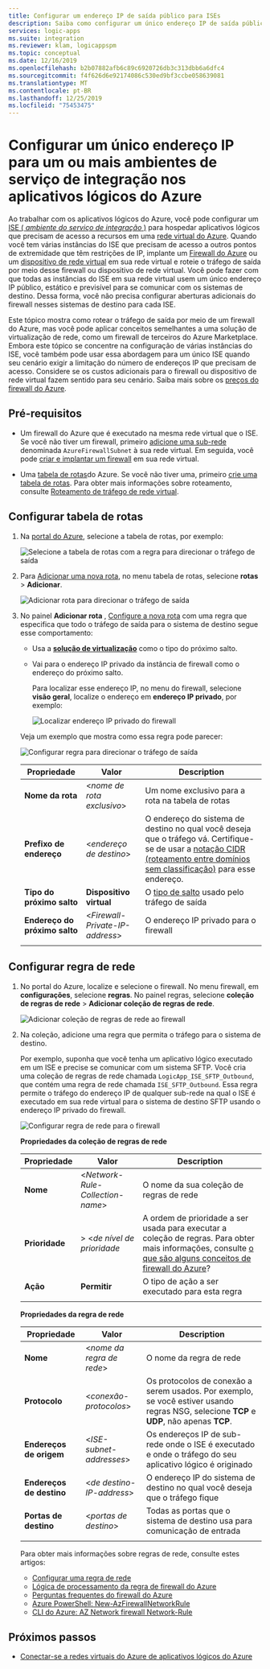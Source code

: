 ```yaml
---
title: Configurar um endereço IP de saída público para ISEs
description: Saiba como configurar um único endereço IP de saída pública para ambientes do serviço de integração (ISEs) em aplicativos lógicos do Azure
services: logic-apps
ms.suite: integration
ms.reviewer: klam, logicappspm
ms.topic: conceptual
ms.date: 12/16/2019
ms.openlocfilehash: b2b07882afb6c89c6920726db3c313dbb6a6dfc4
ms.sourcegitcommit: f4f626d6e92174086c530ed9bf3ccbe058639081
ms.translationtype: MT
ms.contentlocale: pt-BR
ms.lasthandoff: 12/25/2019
ms.locfileid: "75453475"
---
```

# <a name="set-up-a-single-ip-address-for-one-or-more-integration-service-environments-in-azure-logic-apps"></a>Configurar um único endereço IP para um ou mais ambientes de serviço de integração nos aplicativos lógicos do Azure

Ao trabalhar com os aplicativos lógicos do Azure, você pode configurar um [ISE ( *ambiente do serviço de integração* )](../logic-apps/connect-virtual-network-vnet-isolated-environment-overview.md) para hospedar aplicativos lógicos que precisam de acesso a recursos em uma [rede virtual do Azure](../virtual-network/virtual-networks-overview.md). Quando você tem várias instâncias do ISE que precisam de acesso a outros pontos de extremidade que têm restrições de IP, implante um [Firewall do Azure](../firewall/overview.md) ou um [dispositivo de rede virtual](../virtual-network/virtual-networks-overview.md#filter-network-traffic) em sua rede virtual e roteie o tráfego de saída por meio desse firewall ou dispositivo de rede virtual. Você pode fazer com que todas as instâncias do ISE em sua rede virtual usem um único endereço IP público, estático e previsível para se comunicar com os sistemas de destino. Dessa forma, você não precisa configurar aberturas adicionais do firewall nesses sistemas de destino para cada ISE.

Este tópico mostra como rotear o tráfego de saída por meio de um firewall do Azure, mas você pode aplicar conceitos semelhantes a uma solução de virtualização de rede, como um firewall de terceiros do Azure Marketplace. Embora este tópico se concentre na configuração de várias instâncias do ISE, você também pode usar essa abordagem para um único ISE quando seu cenário exigir a limitação do número de endereços IP que precisam de acesso. Considere se os custos adicionais para o firewall ou dispositivo de rede virtual fazem sentido para seu cenário. Saiba mais sobre os [preços do firewall do Azure](https://azure.microsoft.com/pricing/details/azure-firewall/).

## <a name="prerequisites"></a>Pré-requisitos

* Um firewall do Azure que é executado na mesma rede virtual que o ISE. Se você não tiver um firewall, primeiro [adicione uma sub-rede](../virtual-network/virtual-network-manage-subnet.md#add-a-subnet) denominada `AzureFirewallSubnet` à sua rede virtual. Em seguida, você pode [criar e implantar um firewall](../firewall/tutorial-firewall-deploy-portal.md#deploy-the-firewall) em sua rede virtual.

* Uma [tabela de rotas](../virtual-network/manage-route-table.md)do Azure. Se você não tiver uma, primeiro [crie uma tabela de rotas](../virtual-network/manage-route-table.md#create-a-route-table). Para obter mais informações sobre roteamento, consulte [Roteamento de tráfego de rede virtual](../virtual-network/virtual-networks-udr-overview.md).

## <a name="set-up-route-table"></a>Configurar tabela de rotas

1. Na [portal do Azure](https://portal.azure.com), selecione a tabela de rotas, por exemplo:

   ![Selecione a tabela de rotas com a regra para direcionar o tráfego de saída](./media/connect-virtual-network-vnet-set-up-single-ip-address/select-route-table-for-virtual-network.png)

1. Para [Adicionar uma nova rota](../virtual-network/manage-route-table.md#create-a-route), no menu tabela de rotas, selecione **rotas** > **Adicionar**.

   ![Adicionar rota para direcionar o tráfego de saída](./media/connect-virtual-network-vnet-set-up-single-ip-address/add-route-to-route-table.png)

1. No painel **Adicionar rota** , [Configure a nova rota](../virtual-network/manage-route-table.md#create-a-route) com uma regra que especifica que todo o tráfego de saída para o sistema de destino segue esse comportamento:

   * Usa a [**solução de virtualização**](../virtual-network/virtual-networks-udr-overview.md#user-defined) como o tipo do próximo salto.

   * Vai para o endereço IP privado da instância de firewall como o endereço do próximo salto.

     Para localizar esse endereço IP, no menu do firewall, selecione **visão geral**, localize o endereço em **endereço IP privado**, por exemplo:

     ![Localizar endereço IP privado do firewall](./media/connect-virtual-network-vnet-set-up-single-ip-address/find-firewall-private-ip-address.png)

   Veja um exemplo que mostra como essa regra pode parecer:

   ![Configurar regra para direcionar o tráfego de saída](./media/connect-virtual-network-vnet-set-up-single-ip-address/add-rule-to-route-table.png)

   | Propriedade | Valor | Description |
   |----------|-------|-------------|
   | **Nome da rota** | <*nome de rota exclusivo*> | Um nome exclusivo para a rota na tabela de rotas |
   | **Prefixo de endereço** | <*endereço de destino*> | O endereço do sistema de destino no qual você deseja que o tráfego vá. Certifique-se de usar a [notação CIDR (roteamento entre domínios sem classificação)](https://en.wikipedia.org/wiki/Classless_Inter-Domain_Routing) para esse endereço. |
   | **Tipo do próximo salto** | **Dispositivo virtual** | O [tipo de salto](../virtual-network/virtual-networks-udr-overview.md#next-hop-types-across-azure-tools) usado pelo tráfego de saída |
   | **Endereço do próximo salto** | <*Firewall-Private-IP-address*> | O endereço IP privado para o firewall |
   |||

## <a name="set-up-network-rule"></a>Configurar regra de rede

1. No portal do Azure, localize e selecione o firewall. No menu firewall, em **configurações**, selecione **regras**. No painel regras, selecione **coleção de regras de rede** > **Adicionar coleção de regras de rede**.

   ![Adicionar coleção de regras de rede ao firewall](./media/connect-virtual-network-vnet-set-up-single-ip-address/add-network-rule-collection.png)

1. Na coleção, adicione uma regra que permita o tráfego para o sistema de destino.

   Por exemplo, suponha que você tenha um aplicativo lógico executado em um ISE e precise se comunicar com um sistema SFTP. Você cria uma coleção de regras de rede chamada `LogicApp_ISE_SFTP_Outbound`, que contém uma regra de rede chamada `ISE_SFTP_Outbound`. Essa regra permite o tráfego do endereço IP de qualquer sub-rede na qual o ISE é executado em sua rede virtual para o sistema de destino SFTP usando o endereço IP privado do firewall.

   ![Configurar regra de rede para o firewall](./media/connect-virtual-network-vnet-set-up-single-ip-address/set-up-network-rule-for-firewall.png)

   **Propriedades da coleção de regras de rede**

   | Propriedade | Valor | Description |
   |----------|-------|-------------|
   | **Nome** | <*Network-Rule-Collection-name*> | O nome da sua coleção de regras de rede |
   | **Prioridade** | > <*de nível de prioridade* | A ordem de prioridade a ser usada para executar a coleção de regras. Para obter mais informações, consulte [o que são alguns conceitos de firewall do Azure](../firewall/firewall-faq.md#what-are-some-azure-firewall-concepts)? |
   | **Ação** | **Permitir** | O tipo de ação a ser executado para esta regra |
   |||

   **Propriedades da regra de rede**

   | Propriedade | Valor | Description |
   |----------|-------|-------------|
   | **Nome** | <*nome da regra de rede*> | O nome da regra de rede |
   | **Protocolo** | <*conexão-protocolos*> | Os protocolos de conexão a serem usados. Por exemplo, se você estiver usando regras NSG, selecione **TCP** e **UDP**, não apenas **TCP**. |
   | **Endereços de origem** | <*ISE-subnet-addresses*> | Os endereços IP de sub-rede onde o ISE é executado e onde o tráfego do seu aplicativo lógico é originado |
   | **Endereços de destino** | <*de destino-IP-address*> | O endereço IP do sistema de destino no qual você deseja que o tráfego fique |
   | **Portas de destino** | <*portas de destino*> | Todas as portas que o sistema de destino usa para comunicação de entrada |
   |||

   Para obter mais informações sobre regras de rede, consulte estes artigos:

   * [Configurar uma regra de rede](../firewall/tutorial-firewall-deploy-portal.md#configure-a-network-rule)
   * [Lógica de processamento da regra de firewall do Azure](../firewall/rule-processing.md#network-rules-and-applications-rules)
   * [Perguntas frequentes do firewall do Azure](../firewall/firewall-faq.md)
   * [Azure PowerShell: New-AzFirewallNetworkRule](https://docs.microsoft.com/powershell/module/az.network/new-azfirewallnetworkrule)
   * [CLI do Azure: AZ Network firewall Network-Rule](https://docs.microsoft.com/cli/azure/ext/azure-firewall/network/firewall/network-rule?view=azure-cli-latest#ext-azure-firewall-az-network-firewall-network-rule-create)

## <a name="next-steps"></a>Próximos passos

* [Conectar-se a redes virtuais do Azure de aplicativos lógicos do Azure](../logic-apps/connect-virtual-network-vnet-isolated-environment.md)